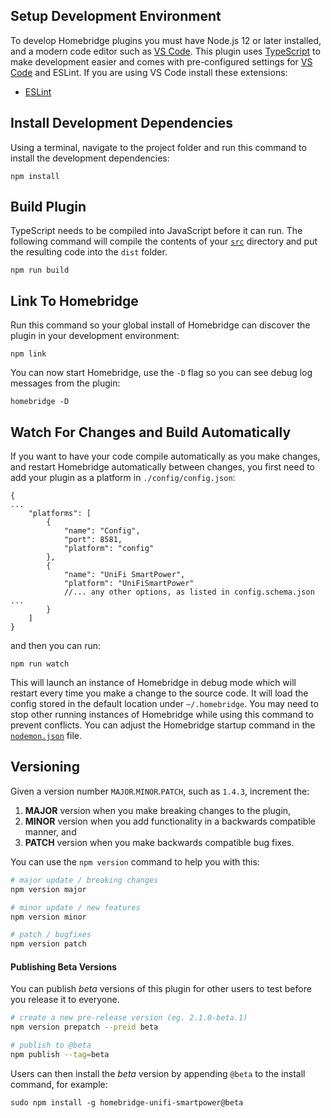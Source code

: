 ## Setup Development Environment

To develop Homebridge plugins you must have Node.js 12 or later installed, and a modern code editor such as [VS Code](https://code.visualstudio.com/). This plugin uses [TypeScript](https://www.typescriptlang.org/) to make development easier and comes with pre-configured settings for [VS Code](https://code.visualstudio.com/) and ESLint. If you are using VS Code install these extensions:

- [ESLint](https://marketplace.visualstudio.com/items?itemName=dbaeumer.vscode-eslint)

## Install Development Dependencies

Using a terminal, navigate to the project folder and run this command to install the development dependencies:

```
npm install
```

## Build Plugin

TypeScript needs to be compiled into JavaScript before it can run. The following command will
compile the contents of your [`src`](./src) directory and put the resulting code into the `dist`
folder.

```
npm run build
```

## Link To Homebridge

Run this command so your global install of Homebridge can discover the plugin in your development environment:

```
npm link
```

You can now start Homebridge, use the `-D` flag so you can see debug log messages from the plugin:

```
homebridge -D
```

## Watch For Changes and Build Automatically

If you want to have your code compile automatically as you make changes, and restart Homebridge
automatically between changes, you first need to add your plugin as a platform in `./config/config.json`:

```
{
...
    "platforms": [
        {
            "name": "Config",
            "port": 8581,
            "platform": "config"
        },
        {
            "name": "UniFi SmartPower",
            "platform": "UniFiSmartPower"
            //... any other options, as listed in config.schema.json ...
        }
    ]
}
```

and then you can run:

```
npm run watch
```

This will launch an instance of Homebridge in debug mode which will restart every time you make a
change to the source code. It will load the config stored in the default location under
`~/.homebridge`. You may need to stop other running instances of Homebridge while using this command
to prevent conflicts. You can adjust the Homebridge startup command in the
[`nodemon.json`](./nodemon.json) file.

## Versioning

Given a version number `MAJOR`.`MINOR`.`PATCH`, such as `1.4.3`, increment the:

1. **MAJOR** version when you make breaking changes to the plugin,
2. **MINOR** version when you add functionality in a backwards compatible manner, and
3. **PATCH** version when you make backwards compatible bug fixes.

You can use the `npm version` command to help you with this:

```bash
# major update / breaking changes
npm version major

# minor update / new features
npm version minor

# patch / bugfixes
npm version patch
```

#### Publishing Beta Versions

You can publish _beta_ versions of this plugin for other users to test before you release it to everyone.

```bash
# create a new pre-release version (eg. 2.1.0-beta.1)
npm version prepatch --preid beta

# publish to @beta
npm publish --tag=beta
```

Users can then install the _beta_ version by appending `@beta` to the install command, for example:

```
sudo npm install -g homebridge-unifi-smartpower@beta
```
